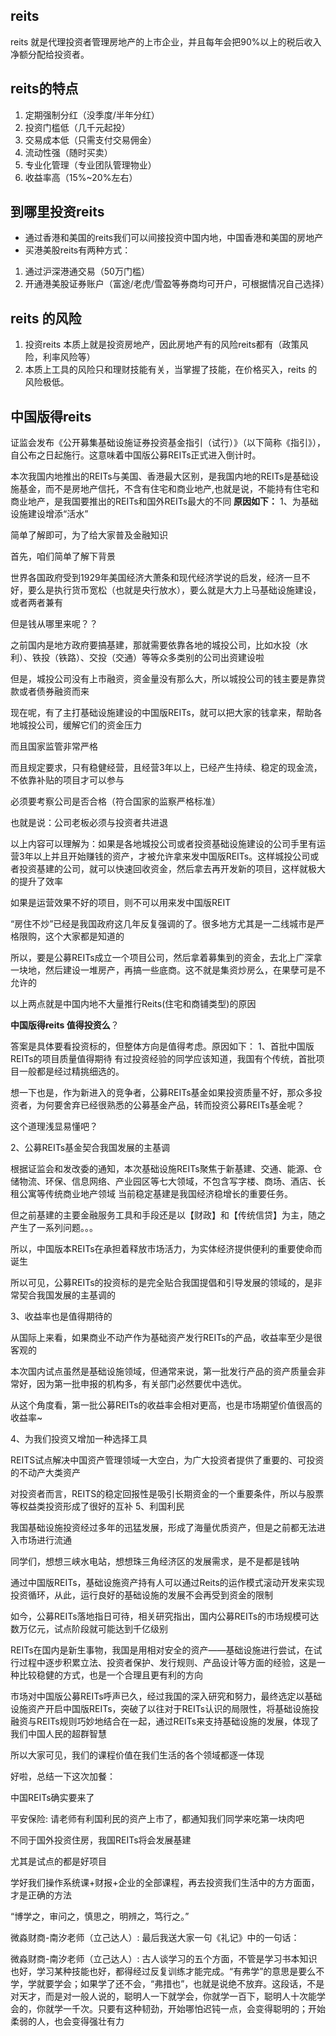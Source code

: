 





##  reits

reits 就是代理投资者管理房地产的上市企业，并且每年会把90%以上的税后收入净额分配给投资者。



## reits的特点

1. 定期强制分红（没季度/半年分红）
2. 投资门槛低（几千元起投）
3. 交易成本低（只需支付交易佣金）
4. 流动性强（随时买卖）
5. 专业化管理（专业团队管理物业）
6. 收益率高（15%~20%左右）





## 到哪里投资reits

- 通过香港和美国的reits我们可以间接投资中国内地，中国香港和美国的房地产
- 买港美股reits有两种方式：
1. 通过沪深港通交易（50万门槛）
2. 开通港美股证券账户（富途/老虎/雪盈等券商均可开户，可根据情况自己选择）



## reits 的风险

1. 投资reits 本质上就是投资房地产，因此房地产有的风险reits都有（政策风险，利率风险等）
2. 本质上工具的风险只和理财技能有关，当掌握了技能，在价格买入，reits 的风险极低。





## 中国版得reits

证监会发布《公开募集基础设施证券投资基金指引（试行）》（以下简称《指引》），自公布之日起施行。这意味着中国版公募REITs正式进入倒计时。



本次我国内地推出的REITs与美国、香港最大区别，是我国内地的REITs是基础设施基金，而不是房地产信托，不含有住宅和商业地产,也就是说，不能持有住宅和商业地产，是我国要推出的REITs和国外REITs最大的不同
**原因如下：**
1、为基础设施建设增添“活水”



简单了解即可，为了给大家普及金融知识


首先，咱们简单了解下背景


世界各国政府受到1929年美国经济大萧条和现代经济学说的启发，经济一旦不好，要么是执行货币宽松（也就是央行放水），要么就是大力上马基础设施建设，或者两者兼有


但是钱从哪里来呢？？


之前国内是地方政府要搞基建，那就需要依靠各地的城投公司，比如水投（水利）、铁投（铁路）、交投（交通）等等众多类别的公司出资建设啦


但是，城投公司没有上市融资，资金量没有那么大，所以城投公司的钱主要是靠贷款或者债券融资而来


现在呢，有了主打基础设施建设的中国版REITs，就可以把大家的钱拿来，帮助各地城投公司，缓解它们的资金压力


而且国家监管非常严格


而且规定要求，只有稳健经营，且经营3年以上，已经产生持续、稳定的现金流，不依靠补贴的项目才可以参与


必须要考察公司是否合格（符合国家的监察严格标准）


也就是说：公司老板必须与投资者共进退


以上内容可以理解为：如果是各地城投公司或者投资基础设施建设的公司手里有运营3年以上并且开始赚钱的资产，才被允许拿来发中国版REITs。这样城投公司或者投资基建的公司，就可以快速回收资金，然后拿去再开发新的项目，这样就极大的提升了效率

如果是运营效果不好的项目，则不可以用来发中国版REIT


“房住不炒”已经是我国政府这几年反复强调的了。很多地方尤其是一二线城市是严格限购，这个大家都是知道的


所以，要是公募REITs成立一个项目公司，然后拿着募集到的资金，去北上广深拿一块地，然后建设一堆房产，再搞一些底商。这不就是集资炒房么，在果孽可是不允许的


以上两点就是中国内地不大量推行Reits(住宅和商铺类型)的原因



**中国版得reits 值得投资么**？

答案是具体要看投资标的，但整体方向是值得考虑。原因如下：
1、首批中国版REITs的项目质量值得期待
有过投资经验的同学应该知道，我国有个传统，首批项目一般都是经过精挑细选的。

想一下也是，作为新进入的竞争者，公募REITs基金如果投资质量不好，那众多投资者，为何要舍弃已经很熟悉的公募基金产品，转而投资公募REITs基金呢？


这个道理浅显易懂吧？


2、公募REITs基金契合我国发展的主基调

根据证监会和发改委的通知，本次基础设施REITs聚焦于新基建、交通、能源、仓储物流、环保、信息网络、产业园区等七大领域，不包含写字楼、商场、酒店、长租公寓等传统商业地产领域
当前稳定基建是我国经济稳增长的重要任务。


但之前基建的主要金融服务工具和手段还是以【财政】和【传统信贷】为主，随之产生了一系列问题。。。


所以，中国版本REITs在承担着释放市场活力，为实体经济提供便利的重要使命而诞生


所以可见，公募REITs的投资标的是完全贴合我国提倡和引导发展的领域的，是非常契合我国发展的主基调的


3、收益率也是值得期待的


从国际上来看，如果商业不动产作为基础资产发行REITs的产品，收益率至少是很客观的


本次国内试点虽然是基础设施领域，但通常来说，第一批发行产品的资产质量会非常好，因为第一批申报的机构多，有关部门必然要优中选优。


从这个角度看，第一批公募REITs的收益率会相对更高，也是市场期望价值很高的收益率~


4、为我们投资又增加一种选择工具


REITS试点解决中国资产管理领域一大空白，为广大投资者提供了重要的、可投资的不动产大类资产

对投资者而言，REITS的稳定回报性是吸引长期资金的一个重要条件，所以与股票等权益类投资形成了很好的互补
5、利国利民


我国基础设施投资经过多年的迅猛发展，形成了海量优质资产，但是之前都无法进入市场进行流通


同学们，想想三峡水电站，想想珠三角经济区的发展需求，是不是都是钱呐


通过中国版REITs，基础设施资产持有人可以通过Reits的运作模式滚动开发来实现投资循环，从此，运行良好的基础设施的发展不会再受到资金的限制


如今，公募REITs落地指日可待，相关研究指出，国内公募REITs的市场规模可达数万亿元，试点阶段就可能达到千亿级别


REITs在国内是新生事物，我国是用相对安全的资产——基础设施进行尝试，在试行过程中逐步积累立法、投资者保护、发行规则、产品设计等方面的经验，这是一种比较稳健的方式，也是一个合理且更有利的方向


市场对中国版公募REITs呼声已久，经过我国的深入研究和努力，最终选定以基础设施资产开启中国版REITs，突破了以往对于REITs认识的局限性，将基础设施投融资与REITs规则巧妙地结合在一起，通过REITs来支持基础设施的发展，体现了我们中国人民的超群智慧


所以大家可见，我们的课程价值在我们生活的各个领域都逐一体现


好啦，总结一下这次加餐：


️中国REITs确实要来了

平安保险:
请老师有利国利民的资产上市了，都通知我们同学来吃第一块肉吧 


️不同于国外投资住房，我国REITs将会发展基建


️尤其是试点的都是好项目


️学好我们操作系统课+财报+企业的全部课程，再去投资我们生活中的方方面面，才是正确的方法


“博学之，审问之，慎思之，明辨之，笃行之。”

微淼财商-南汐老师（立己达人）:
最后我送大家一句《礼记》中的一句话：

微淼财商-南汐老师（立己达人）:
古人谈学习的五个方面，不管是学习书本知识也好，学习某种技能也好，都得经过反复训练才能完成。“有弗学”的意思是要么不学，学就要学会；如果学了还不会，“弗措也”，也就是说绝不放弃。这段话，不是对天才，而是对一般人说的，聪明人一下就学会，你就学一百下，聪明人十次能学会的，你就学一千次。只要有这种韧劲，开始哪怕迟钝一点，会变得聪明的；开始柔弱的人，也会变得强壮有力
